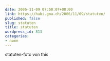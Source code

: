 ```yaml
---
date: 2006-11-09 07:50:07+00:00
link: https://habi.gna.ch/2006/11/09/statuten/
published: false
slug: statuten
title: statuten
wordpress_id: 813
categories:
- none
---
```


statuten-foto von this
